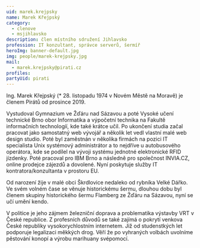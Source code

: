 ```yaml
---
uid: marek.krejpsky
name: Marek Křejpský
category:
  - clenove
  - msjihlavsko
description: člen místního sdružení Jihlavsko
profession: IT konzultant, správce serverů, šermíř
heroImg: banner-default.jpg
img: people/marek-krejpsky.jpg
mail:
  - marek.krejpsky@pirati.cz
profiles:
partyUid: pirati
---
```

Ing. Marek Křejpský (* 28. listopadu 1974 v Novém Městě na Moravě) je členem Pirátů od prosince 2019.

Vystudoval Gymnazium ve Žďáru nad Sázavou a poté Vysoké učení technické Brno obor Informatika a výpočetní technika na Fakultě informačních technologíí, kde také krátce učil. Po ukončení studia začal pracovat jako samostatný web vývojář a několik let vedl vlastní malé web design studio. Poté byl zaměstnán v několika firmách na pozici IT specialista Unix systémový administrátor a to nejdříve u autobusového operátora, kde se podílel na vývoji systému jednotné elektronické RFID jízdenky. Poté pracoval pro IBM Brno a následně pro společnost INVIA.CZ, online prodejce zájezdů a dovolené.  Nyní poskytuje služby IT kontratora/konzultanta v prostoru EU. 

Od narození žije v malé obci Škrdlovice nedaleko od rybníka Velké Dářko. Ve svém volném čase se věnuje historickému šermu, dlouhou dobu byl členem skupiny historického šermu Flamberg ze Žďáru na Sázavou, nyní se učí umění kendo.

V politice je jeho zájmem železniční doprava a problematika výstavby VRT v České republice. Z profesních důvodů se také zajímá o pokrytí venkova České republiky vysokorychlostním internetem. Již od studenstkých let podporuje legalizaci měkkých drog. Věří že po vyhraných volbách uvolníme pěstování konopí a výrobu marihuany svépomocí.  
